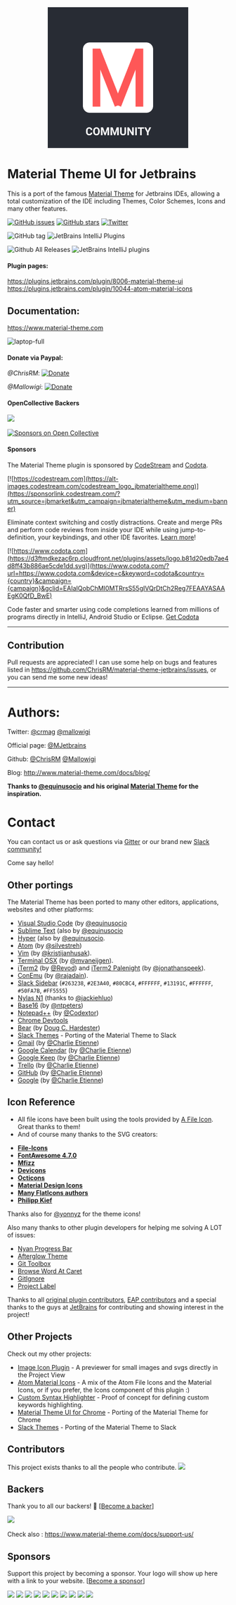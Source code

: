 <div align="center">
  <a href="https://www.material-theme.com">
<img src="logo.svg" width="320" height="320" alt="logo"></img>
</a>
</div>

# Material Theme UI for Jetbrains

This is a port of the famous [Material Theme](https://github.com/equinusocio/vsc-material-theme) for Jetbrains IDEs, allowing a total customization of the IDE including Themes, Color Schemes, Icons and many other features.

[![GitHub issues](https://img.shields.io/github/issues/ChrisRM/material-theme-jetbrains.svg)](https://github.com/ChrisRM/material-theme-jetbrains/issues) [![GitHub stars](https://img.shields.io/github/stars/ChrisRM/material-theme-jetbrains.svg)](https://github.com/ChrisRM/material-theme-jetbrains/stargazers)
[![Twitter](https://img.shields.io/twitter/url/https/github.com/ChrisRM/material-theme-jetbrains.svg?style=social)](https://twitter.com/intent/tweet?text=Wow:&url=https%3A%2F%2Fgithub.com%2FChrisRM%2Fmaterial-theme-jetbrains)


![GitHub tag](https://img.shields.io/github/tag/ChrisRM/material-theme-jetbrains.svg)
![JetBrains IntelliJ Plugins](https://img.shields.io/jetbrains/plugin/v/8006-material-theme-ui.svg)


![Github All Releases](https://img.shields.io/github/downloads/ChrisRM/material-theme-jetbrains/total.svg)
![JetBrains IntelliJ plugins](https://img.shields.io/jetbrains/plugin/d/8006-material-theme-ui.svg?label=plugin%20downloads)


#### Plugin pages:

<https://plugins.jetbrains.com/plugin/8006-material-theme-ui>
<https://plugins.jetbrains.com/plugin/10044-atom-material-icons>

## Documentation:
<https://www.material-theme.com>

![laptop-full](laptop-full.png)

#### Donate via Paypal:

_@ChrisRM_:
[![Donate](https://img.shields.io/badge/Donate-PayPal-green.svg)](https://www.paypal.com/cgi-bin/webscr?cmd=_donations&business=LSF7K29JBPMWU&lc=US&item_name=Material%20Theme%20JetBrains%20Development&item_number=m1&currency_code=NOK&bn=PP%2dDonationsBF%3abtn_donateCC_LG%2egif%3aNonHosted)

_@Mallowigi_:
[![Donate](https://img.shields.io/badge/Donate-PayPal-green.svg)](https://www.paypal.me/mallowigi)

#### OpenCollective Backers

<img src="https://opencollective.com/material-theme-jetbrains/tiers/backer/badge.svg?label=Backers&color=brightgreen" />

<object type="image/svg+xml" data="https://opencollective.com/material-theme-jetbrains/tiers/backer.svg?avatarHeight=36&width=600"></object>

[![Sponsors on Open Collective](https://opencollective.com/material-theme-jetbrains/sponsors/badge.svg)](#sponsors)

#### Sponsors

The Material Theme plugin is sponsored by [CodeStream](https://codestream.com/?utm_source=jbmarket&utm_medium=banner&utm_campaign=jbmaterialtheme) and [Codota](https://www.codota.com/?url=https://www.codota.com&device=c&keyword=codota&country={country}&campaign={campaign}&gclid=EAIaIQobChMI0MTRrsS55gIVQrDtCh2Reg7FEAAYASAAEgK0QfD_BwE).

[![https://codestream.com](https://alt-images.codestream.com/codestream_logo_jbmaterialtheme.png)](https://sponsorlink.codestream.com/?utm_source=jbmarket&utm_campaign=jbmaterialtheme&utm_medium=banner)

Eliminate context switching and costly distractions. Create and merge PRs and perform code reviews from inside your IDE while using jump-to-definition, your keybindings, and other IDE favorites. [Learn more](https://sponsorlink.codestream.com/?utm_source=jbmarket&utm_campaign=jbmaterialtheme&utm_medium=banner)!

[![https://www.codota.com](https://d3ftmdkezac6rp.cloudfront.net/plugins/assets/logo.b81d20edb7ae4d8ff43b886ae5cde1dd.svg)](https://www.codota.com/?url=https://www.codota.com&device=c&keyword=codota&country={country}&campaign={campaign}&gclid=EAIaIQobChMI0MTRrsS55gIVQrDtCh2Reg7FEAAYASAAEgK0QfD_BwE)

Code faster and smarter using code completions learned from millions of programs directly in IntelliJ, Android Studio or Eclipse. [Get Codota](https://www.codota.com/?url=https://www.codota.com&device=c&keyword=codota&country={country}&campaign={campaign}&gclid=EAIaIQobChMI0MTRrsS55gIVQrDtCh2Reg7FEAAYASAAEgK0QfD_BwE)

--------------------

## Contribution

Pull requests are appreciated! I can use some help on bugs and features listed in 
<https://github.com/ChrisRM/material-theme-jetbrains/issues>, or you can send me some new ideas!

--------------------

# Authors:
 
Twitter: [@crmag](https://twitter.com/crmag)
[@mallowigi](https://twitter.com/mallowigi)

Official page: [@MJetbrains](https://twitter.com/MJetbrains)

Github: [@ChrisRM](https://github.com/chrisrm) [@Mallowigi](https://github.com/mallowigi)

Blog: <http://www.material-theme.com/docs/blog/>

**Thanks to [@equinusocio](https://github.com/equinusocio) and his original [Material Theme](https://github.com/equinusocio/vsc-material-theme) for the inspiration.**

# Contact
You can contact us or ask questions via [Gitter](https://gitter.im/Material-Theme-Jetbrains/Lobby#) or our brand new
[Slack community!](https://join.slack.com/t/material-theme-ui/shared_invite/zt-4w78iblt-cHXYRYERpuGNbD~TqsD8rg)

Come say hello!

## Other portings

The Material Theme has been ported to many other editors, applications, websites and other platforms:
- [Visual Studio Code](https://github.com/equinusocio/vsc-material-theme/) (by [@equinusocio](https://github.com/equinusocio)
- [Sublime Text](https://github.com/equinusocio/material-theme/) (also by [@equinusocio](https://github.com/equinusocio)
- [Hyper](https://github.com/equinusocio/hyper-material-theme) (also by [@equinusocio](https://github.com/equinusocio).
- [Atom](https://github.com/silvestreh/atom-material-ui) (by [@silvestreh](https://github.com/silvestreh))
- [Vim](https://github.com/kristijanhusak/vim-hybrid-material) (by [@kristijanhusak](https://github.com/kristijanhusak)).
- [Terminal OSX](https://gist.github.com/mvaneijgen/4c56701215847dd5ddcf) (by [@mvaneijgen](https://github.com/mvaneijgen)).
- [iTerm2](https://gist.github.com/Revod/3f3115f8d4b90fc986fd4b61441c2567) (by [@Revod](https://github.com/Revod)) and [iTerm2 Palenight](https://github.com/JonathanSpeek/palenight-iterm2) (by [@jonathanspeek](https://github.com/jonathanspeek)).
- [ConEmu](https://gist.github.com/rajadain/b306b2ba71bd58a1df41) (by [@rajadain](https://github.com/rajadain)).
- [Slack Sidebar](https://slack.com/) (`#263238`, `#2E3A40`, `#80CBC4`, `#FFFFFF`, `#13191C`, `#FFFFFF`, `#50FA7B`, `#FF5555`)
- [Nylas N1](https://github.com/jackiehluo/n1-material) (thanks to [@jackiehluo](https://github.com/jackiehluo))
- [Base16](https://github.com/ntpeters/base16-materialtheme-scheme) (by [@ntpeters](https://github.com/ntpeters))
- [Notepad++](https://github.com/Codextor/npp-material-theme) (by [@Codextor](https://github.com/Codextor))
- [Chrome Devtools](https://chrome.google.com/webstore/detail/material-devtools-theme-c/jmefikbdhgocdjeejjnnepgnfkkbpgjo)
- [Bear](https://github.com/r3volution11/material-theme-bear-notes) (by [Doug C. Hardester](https://github.com/r3volution11))
- [Slack Themes](https://github.com/mallowigi/slack-themes) - Porting of the Material Theme to Slack
- [Gmail](https://userstyles.org/styles/174257/material-dark-gmail) (by [@Charlie Etienne](https://github.com/CharlieEtienne))
- [Google Calendar](https://userstyles.org/styles/174228/material-dark-google-calendar) (by [@Charlie Etienne](https://github.com/CharlieEtienne))
- [Google Keep](https://userstyles.org/styles/174291/material-dark-google-keep) (by [@Charlie Etienne](https://github.com/CharlieEtienne))
- [Trello](https://userstyles.org/styles/167605/material-dark-trello) (by [@Charlie Etienne](https://github.com/CharlieEtienne))
- [GitHub](https://github.com/CharlieEtienne/material-github) (by [@Charlie Etienne](https://github.com/CharlieEtienne))
- [Google](https://github.com/CharlieEtienne/material-google) (by [@Charlie Etienne](https://github.com/CharlieEtienne))

## Icon Reference

- All file icons have been built using the tools provided by [A File Icon](https://github.com/SublimeText/AFileIcon). Great thanks to them!
- And of course many thanks to the SVG creators:
* [**File-Icons**](https://github.com/file-icons/source/blob/master/charmap.md) 
* [**FontAwesome 4.7.0**](http://fontawesome.io/cheatsheet/)
* [**Mfizz**](https://github.com/file-icons/MFixx/blob/master/charmap.md)
* [**Devicons**](https://github.com/file-icons/DevOpicons/blob/master/charmap.md)
* [**Octicons**](https://octicons.github.com)
* [**Material Design Icons**](https://materialdesignicons.com/)
* [**Many FlatIcons authors**](https://www.flaticon.com/)
* [**Philipp Kief**](https://github.com/PKief/vscode-material-icon-theme)

Thanks also for [@yonnyz](https://twitter.com/yonnyz) for the theme icons!

Also many thanks to other plugin developers for helping me solving A LOT of issues:
* [Nyan Progress Bar](https://plugins.jetbrains.com/plugin/8575-nyan-progress-bar)
* [Afterglow Theme](https://plugins.jetbrains.com/plugin/8066-afterglow-theme)
* [Git Toolbox](https://plugins.jetbrains.com/plugin/7499-gittoolbox)
* [Browse Word At Caret](https://plugins.jetbrains.com/plugin/201-browsewordatcaret)
* [GitIgnore](https://github.com/hsz/idea-gitignore)
* [Project Label](https://github.com/drinchev/project-label)

Thanks to all [original plugin contributors](https://github.com/ChrisRM/material-theme-jetbrains/graphs/contributors), 
[EAP contributors](https://github.com/mallowigi/material-theme-jetbrains-docs/graphs/contributors)
and a special thanks to the guys at [JetBrains](https://www.jetbrains.com/) for contributing and showing interest in the project!

## Other Projects

Check out my other projects:
- [Image Icon Plugin](https://plugins.jetbrains.com/plugin/11096-image-icon-viewer) - A previewer for small images and svgs directly in the Project View
- [Atom Material Icons](https://plugins.jetbrains.com/plugin/10044-atom-material-icons) - A mix of the Atom File Icons and the Material Icons, or if you prefer, the Icons component of this plugin :)
- [Custom Syntax Highlighter](https://github.com/mallowigi/Custom-Syntax-Highlighter) - Proof of concept for defining custom keywords highlighting.
- [Material Theme UI for Chrome](https://chrome.google.com/webstore/detail/material-devtools-theme-c/jmefikbdhgocdjeejjnnepgnfkkbpgjo) - Porting of the Material Theme for Chrome
- [Slack Themes](https://github.com/mallowigi/slack-themes) - Porting of the Material Theme to Slack



## Contributors

This project exists thanks to all the people who contribute. 
<a href="graphs/contributors"><img src="https://opencollective.com/material-theme-jetbrains/contributors.svg?width=890&button=false" /></a>


## Backers

Thank you to all our backers! 🙏 [[Become a backer](https://opencollective.com/material-theme-jetbrains#backer)]

<a href="https://opencollective.com/material-theme-jetbrains#backers" target="_blank"><img src="https://opencollective.com/material-theme-jetbrains/backers.svg?width=890"></a>

Check also : <https://www.material-theme.com/docs/support-us/>

## Sponsors

Support this project by becoming a sponsor. Your logo will show up here with a link to your website. [[Become a sponsor](https://opencollective.com/material-theme-jetbrains#sponsor)]

<a href="https://opencollective.com/material-theme-jetbrains/sponsor/0/website" target="_blank"><img src="https://opencollective.com/material-theme-jetbrains/sponsor/0/avatar.svg"></a>
<a href="https://opencollective.com/material-theme-jetbrains/sponsor/1/website" target="_blank"><img src="https://opencollective.com/material-theme-jetbrains/sponsor/1/avatar.svg"></a>
<a href="https://opencollective.com/material-theme-jetbrains/sponsor/2/website" target="_blank"><img src="https://opencollective.com/material-theme-jetbrains/sponsor/2/avatar.svg"></a>
<a href="https://opencollective.com/material-theme-jetbrains/sponsor/3/website" target="_blank"><img src="https://opencollective.com/material-theme-jetbrains/sponsor/3/avatar.svg"></a>
<a href="https://opencollective.com/material-theme-jetbrains/sponsor/4/website" target="_blank"><img src="https://opencollective.com/material-theme-jetbrains/sponsor/4/avatar.svg"></a>
<a href="https://opencollective.com/material-theme-jetbrains/sponsor/5/website" target="_blank"><img src="https://opencollective.com/material-theme-jetbrains/sponsor/5/avatar.svg"></a>
<a href="https://opencollective.com/material-theme-jetbrains/sponsor/6/website" target="_blank"><img src="https://opencollective.com/material-theme-jetbrains/sponsor/6/avatar.svg"></a>
<a href="https://opencollective.com/material-theme-jetbrains/sponsor/7/website" target="_blank"><img src="https://opencollective.com/material-theme-jetbrains/sponsor/7/avatar.svg"></a>
<a href="https://opencollective.com/material-theme-jetbrains/sponsor/8/website" target="_blank"><img src="https://opencollective.com/material-theme-jetbrains/sponsor/8/avatar.svg"></a>
<a href="https://opencollective.com/material-theme-jetbrains/sponsor/9/website" target="_blank"><img src="https://opencollective.com/material-theme-jetbrains/sponsor/9/avatar.svg"></a>



